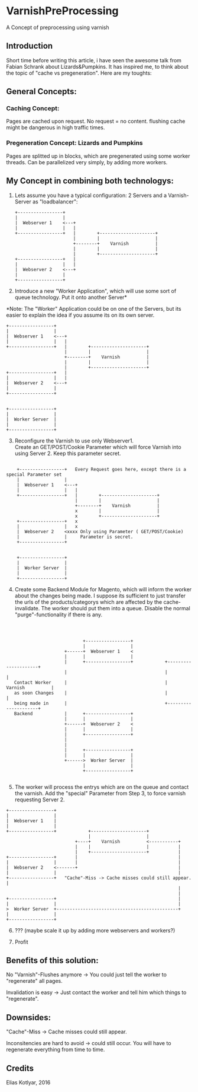 # VarnishPreProcessing
A Concept of preprocessing using varnish

## Introduction

Short time before writing this article, i have seen the awesome talk from Fabian Schrank about Lizards&Pumpkins. It has inspired me, to think about the topic of "cache vs pregeneration". Here are my toughts:

## General Concepts:

### Caching Concept:

Pages are cached upon request. No request = no content. flushing cache might be dangerous 
in high traffic times. 

### Pregeneration Concept:  Lizards and Pumpkins

Pages are splitted up in blocks, which are pregenerated using some worker threads. Can be parallelized very simply, by adding more workers. 

## My Concept in combining both technologys:

1. Lets assume you have a typical configuration:  2 Servers and a Varnish-Server as "loadbalancer":

    ```
    +-----------------+
    |                 |
    |  Webserver 1    <---+
    |                 |   |
    +-----------------+   |        +---------------------+
                          |        |                     |
                          +--------+    Varnish          |
                          |        |                     |
                          |        +---------------------+
    +-----------------+   |
    |                 |   |
    |  Webserver 2    <---+
    |                 |
    +-----------------+
    ```

2. Introduce a new "Worker Application", which will use some sort of queue technology. Put it onto another Server*

*Note: The "Worker" Application could be on one of the Servers, but its easier to explain the idea if you assume its on its own server.
```
+-----------------+
|                 |
|  Webserver 1    <---+
|                 |   |
+-----------------+   |        +---------------------+
                      |        |                     |
                      +--------+    Varnish          |
                      |        |                     |
                      |        +---------------------+
+-----------------+   |
|                 |   |
|  Webserver 2    <---+
|                 |
+-----------------+


+-----------------+
|                 |
|  Worker Server  |
|                 |
+-----------------+
```

3. Reconfigure the Varnish to use only Webserver1.  
 Create an GET/POST/Cookie Parameter which will force Varnish into using Server 2. Keep this parameter secret.
 
```

    +-----------------+   Every Request goes here, except there is a special Parameter set
    |                 |
    |  Webserver 1    <---+
    |                 |   |
    +-----------------+   |        +---------------------+
                          |        |                     |
                          +--------+    Varnish          |
                          x        |                     |
                          x        +---------------------+
    +-----------------+   x
    |                 |   x
    |  Webserver 2    <xxxx Only using Parameter ( GET/POST/Cookie)
    |                 |     Parameter is secret.
    +-----------------+


    +-----------------+
    |                 |
    |  Worker Server  |
    |                 |
    +-----------------+

```

4. Create some Backend Module for Magento, which will inform the worker about the changes being made. I suppose its sufficient to just transfer the urls of the products/categorys which are affected by the cache-invalidate. The worker should put them into a queue. Disable the normal "purge"-functionality if there is any. 

```



                             +-----------------+
                             |                 |
                      +------+  Webserver 1    <
                      |      |                 |
                      |      +-----------------+            +---------------------+
                      |                                     |                     |
   Contact Worker     |                                     |    Varnish          |
   as soon Changes    |                                     |                     |
   being made in      |                                     +---------------------+
   Backend            |      +-----------------+
                      |      |                 |
                      +------+  Webserver 2    <
                      |      |                 |
                      |      +-----------------+
                      |
                      |
                      |      +-----------------+
                      |      |                 |
                      +------>  Worker Server  |
                             |                 |
                             +-----------------+


```

5. The worker will process the  entrys which are on the queue and contact the varnish. Add the "special" Parameter from Step 3, to force varnish requesting Server 2.

```
+-----------------+
|                 |
|  Webserver 1    |
|                 |
+-----------------+            +---------------------+
                               |                     |
                          +----+    Varnish          <-----------+
                          |    |                     |           |
                          |    +---------------------+           |
+-----------------+       |                                      |
|                 |       |                                      |
|  Webserver 2    <-------+                                      |
|                 |                                              |
+-----------------+   "Cache"-Miss -> Cache misses could still appear.                                           |
                                                                 |
                                                                 |
+-----------------+                                              |
|                 |                                              |
>  Worker Server  +----------------------------------------------+
|                 |
+-----------------+
```

6. ??? (maybe scale it up by adding more webservers and workers?)

7. Profit


## Benefits of this solution:

No "Varnish"-Flushes anymore -> You could just tell the worker to "regenerate" all pages.

Invalidation is easy -> Just contact the worker and tell him which things to "regenerate". 


## Downsides:

"Cache"-Miss -> Cache misses could still appear.

Inconsitencies are hard to avoid -> could still occur. You will have to regenerate everything from time to time.


## Credits

Elias Kotlyar, 2016